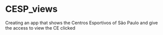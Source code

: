 # CESP_views
 Creating an app that shows the Centros Esportivos of São Paulo and give the access to view the CE clicked

